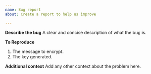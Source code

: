 ```yaml
---
name: Bug report
about: Create a report to help us improve

---
```


**Describe the bug**
A clear and concise description of what the bug is.

**To Reproduce**
1. The message to encrypt.
2. The key generated.

**Additional context**
Add any other context about the problem here.
